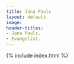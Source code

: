 ```yaml
---
title: Jana Pauls
layout: default
image: 
header-titles:
- Jana Pauls.
- Evangelist.
---
```


{% include index.html %}